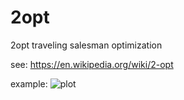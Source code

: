 # 2opt
2opt traveling salesman optimization

see:
https://en.wikipedia.org/wiki/2-opt

example:
![plot](./TSP.PNG)
